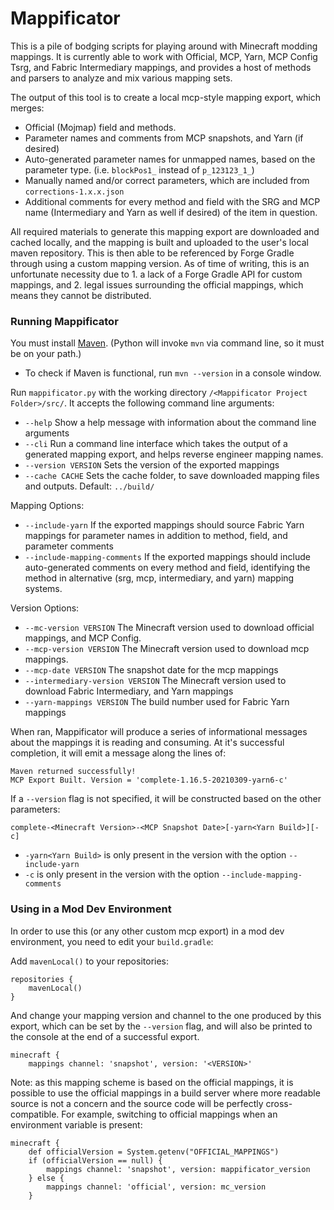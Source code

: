 # Mappificator

This is a pile of bodging scripts for playing around with Minecraft modding mappings. It is currently able to work with Official, MCP, Yarn, MCP Config Tsrg, and Fabric Intermediary mappings, and provides a host of methods and parsers to analyze and mix various mapping sets.

The output of this tool is to create a local mcp-style mapping export, which merges:

- Official (Mojmap) field and methods.
- Parameter names and comments from MCP snapshots, and Yarn (if desired)
- Auto-generated parameter names for unmapped names, based on the parameter type. (i.e. `blockPos1_` instead of `p_123123_1_`)
- Manually named and/or correct parameters, which are included from `corrections-1.x.x.json`
- Additional comments for every method and field with the SRG and MCP name (Intermediary and Yarn as well if desired) of the item in question.

All required materials to generate this mapping export are downloaded and cached locally, and the mapping is built and uploaded to the user's local maven repository. This is then able to be referenced by Forge Gradle through using a custom mapping version. As of time of writing, this is an unfortunate necessity due to 1. a lack of a Forge Gradle API for custom mappings, and 2. legal issues surrounding the official mappings, which means they cannot be distributed.

### Running Mappificator

You must install [Maven](https://maven.apache.org/). (Python will invoke `mvn` via command line, so it must be on your path.)

- To check if Maven is functional, run `mvn --version` in a console window.

Run `mappificator.py` with the working directory `/<Mappificator Project Folder>/src/`. It accepts the following command line arguments:

- `--help` Show a help message with information about the command line arguments
- `--cli` Run a command line interface which takes the output of a generated mapping export, and helps reverse engineer mapping names.
- `--version VERSION` Sets the version of the exported mappings
- `--cache CACHE` Sets the cache folder, to save downloaded mapping files and outputs. Default: `../build/`

Mapping Options:

- `--include-yarn` If the exported mappings should source Fabric Yarn mappings for parameter names in addition to method, field, and parameter comments
- `--include-mapping-comments` If the exported mappings should include auto-generated comments on every method and field, identifying the method in alternative (srg, mcp, intermediary, and yarn) mapping systems.

Version Options:

- `--mc-version VERSION` The Minecraft version used to download official mappings, and MCP Config.
- `--mcp-version VERSION` The Minecraft version used to download mcp mappings.
- `--mcp-date VERSION` The snapshot date for the mcp mappings
- `--intermediary-version VERSION` The Minecraft version used to download Fabric Intermediary, and Yarn mappings
- `--yarn-mappings VERSION` The build number used for Fabric Yarn mappings

When ran, Mappificator will produce a series of informational messages about the mappings it is reading and consuming. At it's successful completion, it will emit a message along the lines of:

```
Maven returned successfully!
MCP Export Built. Version = 'complete-1.16.5-20210309-yarn6-c'
```

If a `--version` flag is not specified, it will be constructed based on the other parameters:

```
complete-<Minecraft Version>-<MCP Snapshot Date>[-yarn<Yarn Build>][-c]
```

- `-yarn<Yarn Build>` is only present in the version with the option `--include-yarn`
- `-c` is only present in the version with the option `--include-mapping-comments`

### Using in a Mod Dev Environment

In order to use this (or any other custom mcp export) in a mod dev environment, you need to edit your `build.gradle`:

Add `mavenLocal()` to your repositories:

```
repositories {
    mavenLocal()
}
```

And change your mapping version and channel to the one produced by this export, which can be set by the `--version` flag, and will also be printed to the console at the end of a successful export.

```
minecraft {
    mappings channel: 'snapshot', version: '<VERSION>'
```

Note: as this mapping scheme is based on the official mappings, it is possible to use the official mappings in a build server where more readable source is not a concern and the source code will be perfectly cross-compatible. For example, switching to official mappings when an environment variable is present:

```
minecraft {
    def officialVersion = System.getenv("OFFICIAL_MAPPINGS")
    if (officialVersion == null) {
        mappings channel: 'snapshot', version: mappificator_version
    } else {
        mappings channel: 'official', version: mc_version
    }
```